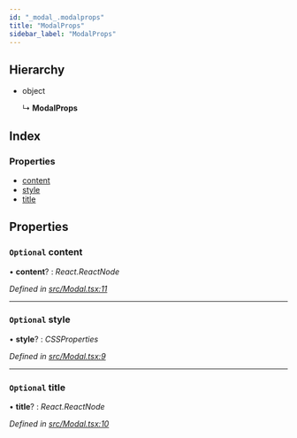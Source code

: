 ```yaml
---
id: "_modal_.modalprops"
title: "ModalProps"
sidebar_label: "ModalProps"
---
```


## Hierarchy

* object

  ↳ **ModalProps**

## Index

### Properties

* [content](_modal_.modalprops.md#optional-content)
* [style](_modal_.modalprops.md#optional-style)
* [title](_modal_.modalprops.md#optional-title)

## Properties

### `Optional` content

• **content**? : *React.ReactNode*

*Defined in [src/Modal.tsx:11](https://github.com/tarojsx/ui/blob/6701f45/src/Modal.tsx#L11)*

___

### `Optional` style

• **style**? : *CSSProperties*

*Defined in [src/Modal.tsx:9](https://github.com/tarojsx/ui/blob/6701f45/src/Modal.tsx#L9)*

___

### `Optional` title

• **title**? : *React.ReactNode*

*Defined in [src/Modal.tsx:10](https://github.com/tarojsx/ui/blob/6701f45/src/Modal.tsx#L10)*
